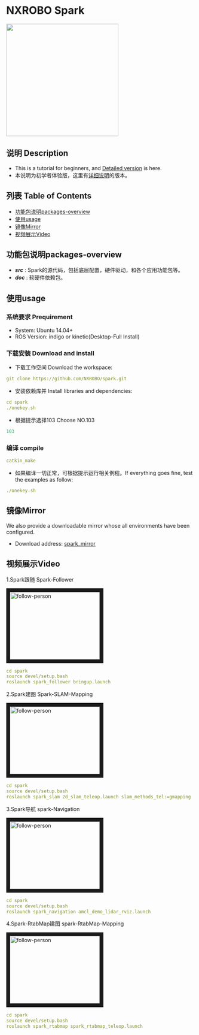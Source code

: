 # NXROBO Spark
<img src="http://wiki.ros.org/Robots/Spark?action=AttachFile&do=get&target=spark.png" width="300">

## 说明 Description
- This is a tutorial for beginners, and [Detailed version](https://github.com/NXROBO/spark/blob/master/README_Detailed.md) is here. 
- 本说明为初学者体验版，这里有[详细说明](https://github.com/NXROBO/spark/blob/master/README_Detailed.md)的版本。

## 列表 Table of Contents

* [功能包说明packages-overview](#功能包说明packages-overview)
* [使用usage](#使用usage)
* [镜像Mirror](#镜像Mirror)
* [视频展示Video](#视频展示Video)

## 功能包说明packages-overview

* ***src*** : Spark的源代码，包括底层配置，硬件驱动，和各个应用功能包等。
* ***doc*** : 软硬件依赖包。

## 使用usage

### 系统要求 Prequirement

* System:	Ubuntu 14.04+
* ROS Version:	indigo or kinetic(Desktop-Full Install) 

### 下载安装 Download and install

* 下载工作空间 Download the workspace:
```yaml
git clone https://github.com/NXROBO/spark.git
```
* 安装依赖库并 Install libraries and dependencies:
```yaml
cd spark
./onekey.sh
```
* 根据提示选择103 Choose NO.103
```yaml
103
```
### 编译 compile
```yaml
catkin_make
```
* 如果编译一切正常，可根据提示运行相关例程。If everything goes fine, test the examples as follow:
```yaml
./onekey.sh
```

## 镜像Mirror

We also provide a downloadable mirror whose all environments have been configured.
*  Download address: [spark_mirror](http://pan.baidu.com/s/1i4ZlH4p)

## 视频展示Video

1.Spark跟随 Spark-Follower

<a href="https://www.youtube.com/embed/XBBVnRQn_fg" target="_blank"><img src="http://img.youtube.com/vi/XBBVnRQn_fg/0.jpg" 
alt="follow-person" width="240" height="180" border="10" /></a>
```yaml
cd spark
source devel/setup.bash
roslaunch spark_follower bringup.launch
```

2.Spark建图 Spark-SLAM-Mapping

<a href="https://www.youtube.com/embed/XBBVnRQn_fg" target="_blank"><img src="http://img.youtube.com/vi/XBBVnRQn_fg/0.jpg" 
alt="follow-person" width="240" height="180" border="10" /></a>
```yaml
cd spark
source devel/setup.bash
roslaunch spark_slam 2d_slam_teleop.launch slam_methods_tel:=gmapping
```

3.Spark导航 spark-Navigation

<a href="https://www.youtube.com/embed/XBBVnRQn_fg" target="_blank"><img src="http://img.youtube.com/vi/XBBVnRQn_fg/0.jpg" 
alt="follow-person" width="240" height="180" border="10" /></a>
```yaml
cd spark
source devel/setup.bash
roslaunch spark_navigation amcl_demo_lidar_rviz.launch
```

4.Spark-RtabMap建图 spark-RtabMap-Mapping

<a href="https://www.youtube.com/embed/XBBVnRQn_fg" target="_blank"><img src="http://img.youtube.com/vi/XBBVnRQn_fg/0.jpg" 
alt="follow-person" width="240" height="180" border="10" /></a>
```yaml
cd spark
source devel/setup.bash
roslaunch spark_rtabmap spark_rtabmap_teleop.launch 
```


